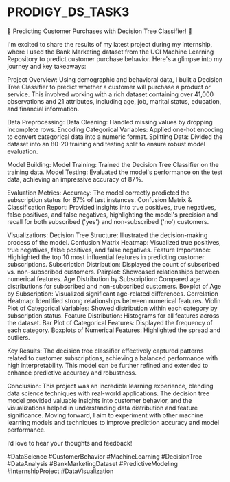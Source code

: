 # PRODIGY_DS_TASK3
🌟 Predicting Customer Purchases with Decision Tree Classifier! 🌟

I'm excited to share the results of my latest project during my internship, where I used the Bank Marketing dataset from the UCI Machine Learning Repository to predict customer purchase behavior. Here's a glimpse into my journey and key takeaways:

Project Overview:
Using demographic and behavioral data, I built a Decision Tree Classifier to predict whether a customer will purchase a product or service. This involved working with a rich dataset containing over 41,000 observations and 21 attributes, including age, job, marital status, education, and financial information.

Data Preprocessing:
Data Cleaning: Handled missing values by dropping incomplete rows.
Encoding Categorical Variables: Applied one-hot encoding to convert categorical data into a numeric format.
Splitting Data: Divided the dataset into an 80-20 training and testing split to ensure robust model evaluation.

Model Building:
Model Training: Trained the Decision Tree Classifier on the training data.
Model Testing: Evaluated the model's performance on the test data, achieving an impressive accuracy of 87%.

Evaluation Metrics:
Accuracy: The model correctly predicted the subscription status for 87% of test instances.
Confusion Matrix & Classification Report: Provided insights into true positives, true negatives, false positives, and false negatives, highlighting the model's precision and recall for both subscribed ('yes') and non-subscribed ('no') customers.

Visualizations:
Decision Tree Structure: Illustrated the decision-making process of the model.
Confusion Matrix Heatmap: Visualized true positives, true negatives, false positives, and false negatives.
Feature Importance: Highlighted the top 10 most influential features in predicting customer subscriptions.
Subscription Distribution: Displayed the count of subscribed vs. non-subscribed customers.
Pairplot: Showcased relationships between numerical features.
Age Distribution by Subscription: Compared age distributions for subscribed and non-subscribed customers.
Boxplot of Age by Subscription: Visualized significant age-related differences.
Correlation Heatmap: Identified strong relationships between numerical features.
Violin Plot of Categorical Variables: Showed distribution within each category by subscription status.
Feature Distribution: Histograms for all features across the dataset.
Bar Plot of Categorical Features: Displayed the frequency of each category.
Boxplots of Numerical Features: Highlighted the spread and outliers.

Key Results:
The decision tree classifier effectively captured patterns related to customer subscriptions, achieving a balanced performance with high interpretability. This model can be further refined and extended to enhance predictive accuracy and robustness.

Conclusion:
This project was an incredible learning experience, blending data science techniques with real-world applications. The decision tree model provided valuable insights into customer behavior, and the visualizations helped in understanding data distribution and feature significance. Moving forward, I aim to experiment with other machine learning models and techniques to improve prediction accuracy and model performance.


I’d love to hear your thoughts and feedback!

#DataScience #CustomerBehavior #MachineLearning #DecisionTree #DataAnalysis #BankMarketingDataset #PredictiveModeling #InternshipProject #DataVisualization
